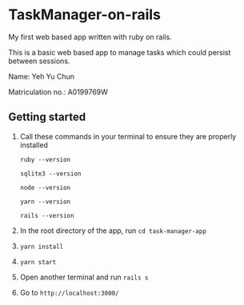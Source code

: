 # TaskManager-on-rails

My first web based app written with ruby on rails.

This is a basic web based app to manage tasks which could persist between sessions.

Name: Yeh Yu Chun

Matriculation no.: A0199769W


## Getting started

1. Call these commands in your terminal to ensure they are properly installed

      `ruby --version`

      `sqlite3 --version`

      `node --version`

      `yarn --version`

      `rails --version`

1. In the root directory of the app, run `cd task-manager-app`

1. `yarn install`

1. `yarn start`

1. Open another terminal and run `rails s`

1. Go to `http://localhost:3000/`
